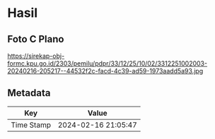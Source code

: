 # Hasil

## Foto C Plano

https://sirekap-obj-formc.kpu.go.id/2303/pemilu/pdpr/33/12/25/10/02/3312251002003-20240216-205217--44532f2c-facd-4c39-ad59-1973aadd5a93.jpg


## Metadata

| Key        | Value               |
| ---------- | ------------------- |
| Time Stamp | 2024-02-16 21:05:47 |



